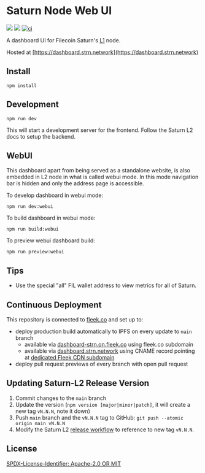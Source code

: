 # Saturn Node Web UI

[![](https://img.shields.io/badge/made%20by-Protocol%20Labs-blue.svg?style=flat-square)](https://protocol.ai/)
[![](https://img.shields.io/badge/project-Filecoin-blue.svg?style=flat-square)](https://filecoin.io/)
[![ci](https://github.com/filecoin-project/saturn-webui/actions/workflows/ci.yml/badge.svg)](https://github.com/filecoin-project/saturn-webui/actions/workflows/ci.yml)

A dashboard UI for Filecoin Saturn's [L1](https://github.com/filecoin-saturn/L1-node) node.

Hosted at [https://dashboard.strn.network](https://dashboard.strn.network)

## Install

```
npm install
```

## Development

```
npm run dev
```

This will start a development server for the frontend. Follow the Saturn L2 docs to setup the backend.

## WebUI

This dashboard apart from being served as a standalone website, is also embedded in L2 node in what is called webui mode. In this mode navigation bar is hidden and only the address page is accessible.

To develop dashboard in webui mode:

```
npm run dev:webui
```

To build dashboard in webui mode:

```
npm run build:webui
```

To preview webui dashboard build:

```
npm run preview:webui
```

## Tips

- Use the special "all" FIL wallet address to view metrics for all of Saturn.

## Continuous Deployment

This repository is connected to [fleek.co](https://app.fleek.co/) and set up to:

- deploy production build automatically to IPFS on every update to `main` branch
  - available via [dashboard-strn.on.fleek.co](https://dashboard-strn.on.fleek.co/) using fleek.co subdomain
  - available via [dashboard.strn.network](https://dashboard.strn.network/) using CNAME record pointing at [dedicated Fleek CDN subdomain](https://b0cac29553481fefb931.b-cdn.net/)
- deploy pull request previews of every branch with open pull request

## Updating Saturn-L2 Release Version

1. Commit changes to the `main` branch
1. Update the version (`npm version [major|minor|patch]`, it will create a new tag `vN.N.N`, note it down)
1. Push `main` branch and the `vN.N.N` tag to GitHub: `git push --atomic origin main vN.N.N`
1. Modify the Saturn L2 [release workflow](https://github.com/filecoin-project/saturn-l2/blob/main/.github/workflows/release.yml) to reference to new tag `vN.N.N`.

## License

[SPDX-License-Identifier: Apache-2.0 OR MIT](LICENSE.md)
